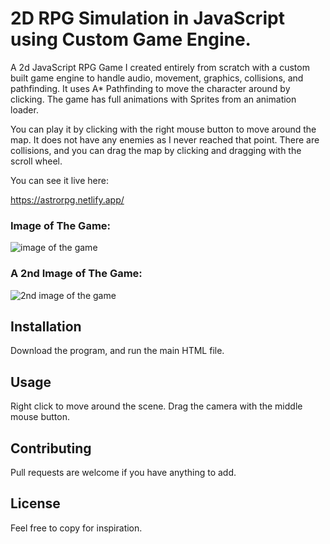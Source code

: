
# 2D RPG Simulation in JavaScript using Custom Game Engine.

A 2d JavaScript RPG Game I created entirely from scratch with a custom built game engine to handle audio, movement, graphics, collisions, and pathfinding. It uses A* Pathfinding to move the character around by clicking. The game has full animations with Sprites from an animation loader.

You can play it by clicking with the right mouse button to move around the map. It does not have any enemies as I never reached that point. There are collisions, and you can drag the map by clicking and dragging with the scroll wheel. 

You can see it live here:

https://astrorpg.netlify.app/

### Image of The Game:
![image of the game](https://media.discordapp.net/attachments/755504752011378822/1222746298151600168/game-1.png?ex=6617563b&is=6604e13b&hm=26bf23582657cd2e269bc825335e07ed91d736ac900889db2e9a2f708e6fa57f&=&format=webp&quality=lossless&width=880&height=661)

### A 2nd Image of The Game:
![2nd image of the game](https://media.discordapp.net/attachments/755504752011378822/1222746298432884806/game-2.png?ex=6617563b&is=6604e13b&hm=b652b6fe59c7f63fdca8a0893fb40fb9fe1b57f082a80c6679827b2223127249&=&format=webp&quality=lossless&width=881&height=660)

## Installation

Download the program, and run the main HTML file.

## Usage

Right click to move around the scene. Drag the camera with the middle mouse button.

## Contributing

Pull requests are welcome if you have anything to add. 

## License

Feel free to copy for inspiration. 
